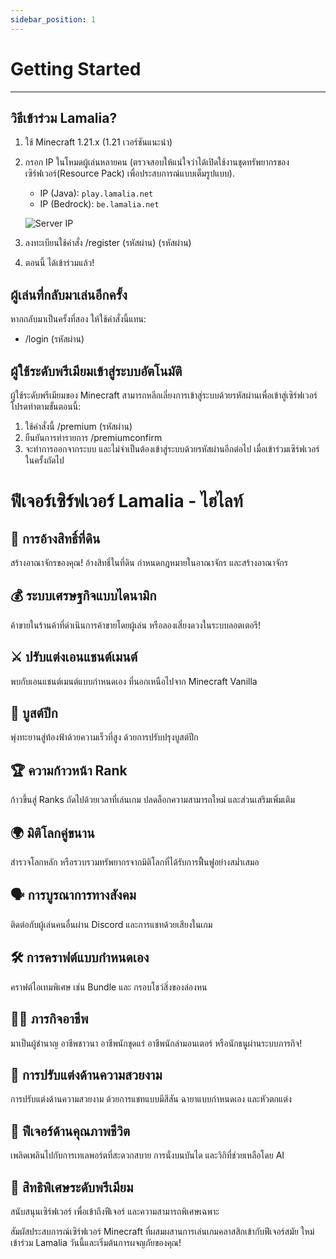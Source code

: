 ```yaml
---
sidebar_position: 1
---
```


# Getting Started

---

## วิธีเข้าร่วม Lamalia?

1. ใช้ Minecraft 1.21.x (1.21 เวอร์ชันแนะนำ)
2. กรอก IP ในโหมดผู้เล่นหลายคน (ตรวจสอบให้แน่ใจว่าได้เปิดใช้งานชุดทรัพยากรของเซิร์ฟเวอร์(Resource Pack) เพื่อประสบการณ์แบบเต็มรูปแบบ).

    - IP (Java): `play.lamalia.net`
    - IP (Bedrock): `be.lamalia.net`

   ![Server IP](/img/doc/features/joinServer.png)

3. ลงทะเบียนใช้คำสั่ง /register (รหัสผ่าน) (รหัสผ่าน)
4. ตอนนี้ ได้เข้าร่วมแล้ว!

## ผู้เล่นที่กลับมาเล่นอีกครั้ง

หากกลับมาเป็นครั้งที่สอง ให้ใช้คำสั่งนี้แทน:

- /login (รหัสผ่าน)

## ผู้ใช้ระดับพรีเมียมเข้าสู่ระบบอัตโนมัติ

ผู้ใช้ระดับพรีเมียมของ Minecraft สามารถหลีกเลี่ยงการเข้าสู่ระบบด้วยรหัสผ่านเพื่อเข้าสู่เซิร์ฟเวอร์ โปรดทำตามขั้นตอนนี้:

1. ใช้คำสั่งนี้ /premium (รหัสผ่าน)
2. ยืนยันการทำรายการ /premiumconfirm
3. จะทำการออกจากระบบ และไม่จำเป็นต้องเข้าสู่ระบบด้วยรหัสผ่านอีกต่อไป เมื่อเข้าร่วมเซิร์ฟเวอร์ในครั้งถัดไป

# ฟีเจอร์เซิร์ฟเวอร์ Lamalia  - ไฮไลท์

## 🏰 การอ้างสิทธิ์ที่ดิน
สร้างอาณาจักรของคุณ! อ้างสิทธิ์ในที่ดิน กำหนดกฎหมายในอาณาจักร และสร้างอาณาจักร

## 💰 ระบบเศรษฐกิจแบบไดนามิก
ค้าขายในร้านค้าที่ดำเนินการค้าขายโดยผู้เล่น หรือลองเสี่ยงดวงในระบบลอตเตอรี!

## ⚔️ ปรับแต่งเอนแชนต์เมนต์
พบกับเอนแชนต์เมนต์แบบกำหนดเอง ที่นอกเหนือไปจาก Minecraft Vanilla

## 🚀 บูสต์ปีก
พุ่งทะยานสู่ท้องฟ้าด้วยความเร็วที่สูง ด้วยการปรับปรุงบูสต์ปีก

## 🏆 ความก้าวหน้า Rank
ก้าวขึ้นสู่ Ranks ถัดไปด้วยเวลาที่เล่นเกม ปลดล็อกความสามารถใหม่ และส่วนเสริมเพิ่มเติม

## 🌍 มิติโลกคู่ขนาน
สำรวจโลกหลัก หรือรวบรวมทรัพยากรจากมิติโลกที่ได้รับการฟื้นฟูอย่างสม่ำเสมอ

## 🗣️ การบูรณาการทางสังคม
ติดต่อกับผู้เล่นคนอื่นผ่าน Discord และการแชทด้วยเสียงในเกม

## 🛠️ การคราฟต์แบบกำหนดเอง
คราฟต์ไอเทมพิเศษ เช่น Bundle และ กรอบโชว์สิ่งของล่องหน

## 🧙‍♂️ ภารกิจอาชีพ
มาเป็นผู้ชำนาญ อาชีพชาวนา อาชีพนักขุดแร่ อาชีพนักล่ามอนเตอร์ หรือนักธนูผ่านระบบภารกิจ!

## 🎨 การปรับแต่งด้านความสวยงาม
การปรับแต่งด้านความสวยงาม ด้วยการแชทแบบมีสีสัน ฉายาแบบกำหนดเอง และหัวตกแต่ง

## 🔧 ฟีเจอร์ด้านคุณภาพชีวิต
เพลิดเพลินไปกับการเทเลพอร์ตที่สะดวกสบาย การนั่งบนบันได และวิกิที่ช่วยเหลือโดย AI 

## 💎 สิทธิพิเศษระดับพรีเมียม
สนับสนุนเซิร์ฟเวอร์ เพื่อเข้าถึงฟีเจอร์ และความสามารถพิเศษเฉพาะ

สัมผัสประสบการณ์เซิร์ฟเวอร์ Minecraft ที่ผสมผสานการเล่นเกมคลาสสิกเข้ากับฟีเจอร์สมัย ใหม่ เข้าร่วม Lamalia วันนี้และเริ่มต้นการผจญภัยของคุณ! 